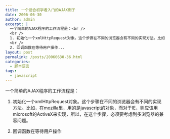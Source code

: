 ```yaml
---
title: 一个适合初学者入门的AJAX例子
date: 2006-06-30
author: admin
excerpt: |
  一个简单的AJAX程序的工作流程是：<br />
  <br />
  1. 初始化一个xmlHttpRequest对象。这个步骤在不同的浏览器会有不同的实现方法。比如，在mozilla里，用的是javascript的对象，而对于IE，则应该用microsoft的ActiveX来实现，所以，在这个步骤，必须要考虑到多浏览器的兼容问题。<br />
  <br />
  2. 回调函数在等待用户操作...
layout: post
permalink: /posts/20060630-36.html
categories:
  - 脚本语言
tags:
  - javascript
---
```

一个简单的AJAX程序的工作流程是：

1. 初始化一个xmlHttpRequest对象。这个步骤在不同的浏览器会有不同的实现方法。比如，在mozilla里，用的是javascript的对象，而对于IE，则应该用microsoft的ActiveX来实现，所以，在这个步骤，必须要考虑到多浏览器的兼容问题。

2. 回调函数在等待用户操作
